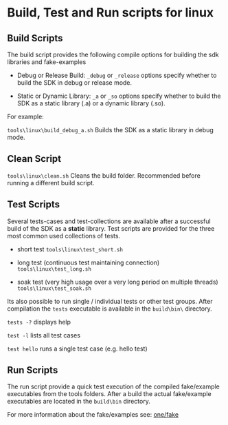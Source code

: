 # Build, Test and Run scripts for linux

## Build Scripts

The build script provides the following compile options for building the sdk libraries and fake-examples

- Debug or Release Build:
  `_debug` or `_release` options specify whether to build the SDK in debug or release mode.

- Static or Dynamic Library:
  `_a` or `_so` options specify whether to build the SDK as a static library (.a) or a dynamic library (.so).

For example:

`tools\linux\build_debug_a.sh` Builds the SDK as a static library in debug mode.

## Clean Script

`tools\linux\clean.sh` Cleans the build folder. Recommended before running a different build script.

## Test Scripts

Several tests-cases and test-collections are available after a successful build of the SDK as a **static** library.
Test scripts are provided for the three most common used collections of tests.

- short test
    `tools\linux\test_short.sh`

- long test (continuous test maintaining connection)
    `tools\linux\test_long.sh`

- soak test (very high usage over a very long period on multiple threads)
    `tools\linux\test_soak.sh`

Its also possible to run single / individual tests or other test groups.
After compilation the `tests` executable is available in the `build\bin\` directory.

`tests -?` displays help

`test -l` lists all test cases

`test hello` runs a single test case (e.g. hello test)

## Run Scripts

The run script provide a quick test execution of the compiled fake/example executables from the tools folders.
After a build the actual fake/example executables are located in the `build\bin` directory.

For more information about the fake/examples see: [one/fake](/one/fake/readme.md)
